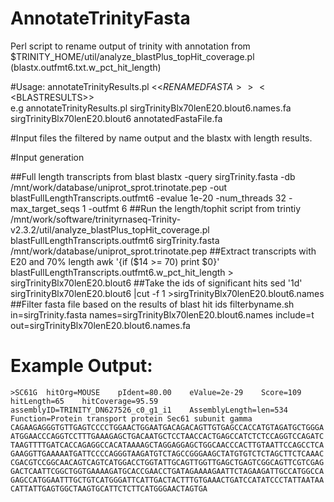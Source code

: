 # AnnotateTrinityFasta

Perl script to rename output of trinity with annotation from $TRINITY_HOME/util/analyze_blastPlus_topHit_coverage.pl (blastx.outfmt6.txt.w_pct_hit_length)

#Usage:
 annotateTrinityResults.pl <<$RENAMEDFASTA>> <<$BLASTRESULTS>> <BR>
 e.g annotateTrinityResults.pl sirgTrinityBlx70lenE20.blout6.names.fa sirgTrinityBlx70lenE20.blout6  annotatedFastaFile.fa

#Input files 
the filtered by name output and the blastx with length results.

#Input generation

##Full length transcripts from blast
        blastx  -query sirgTrinity.fasta -db /mnt/work/database/uniprot_sprot.trinotate.pep -out blastFullLengthTranscripts.outfmt6 -evalue 1e-20 -num_threads 32 -max_target_seqs 1 -outfmt 6
##Run the length/tophit script from trintiy
        /mnt/work/software/trinityrnaseq-Trinity-v2.3.2/util/analyze_blastPlus_topHit_coverage.pl blastFullLengthTranscripts.outfmt6 sirgTrinity.fasta /mnt/work/database/uniprot_sprot.trinotate.pep
##Extract transcripts with E20 and 70% length
        awk '{if ($14 >= 70) print $0}' blastFullLengthTranscripts.outfmt6.w_pct_hit_length > sirgTrinityBlx70lenE20.blout6
##Take the ids of significant hits
        sed '1d' sirgTrinityBlx70lenE20.blout6  |cut -f 1 >sirgTrinityBlx70lenE20.blout6.names
##Filter fasta file based on the results of blast hit ids
        filterbyname.sh in=sirgTrinity.fasta names=sirgTrinityBlx70lenE20.blout6.names include=t out=sirgTrinityBlx70lenE20.blout6.names.fa


# Example Output:
	>SC61G  hitOrg=MOUSE    pIdent=80.00    eValue=2e-29    Score=109       hitLength=65    hitCoverage=95.59       assemblyID=TRINITY_DN627526_c0_g1_i1    AssemblyLength=len=534  Function=Protein transport protein Sec61 subunit gamma
	CAGAAGAGGGTGTTGAGTCCCCTGGAACTGGAATGACAGACAGTTGTGAGCCACCATGTAGATGCTGGGA
	ATGGAACCCAGGTCCTTTGAAAGAGCTGACAATGCTCCTAACCACTGAGCCATCTCTCCAGGTCCAGATC
	TAAGTTTTGATCACCAGAGGCCACATAAAAGCTAGGAGGAGCTGGCAACCCACTTGTAATTCCAGCCTCA
	GAAGGTTGAAAAATGATTCCCCAGGGTAAGATGTCTAGCCGGGAAGCTATGTGTCTCTAGCTTCTCAAAC
	CGACGTCCGGCAACAGTCAGTCATGGACCTGGTATTGCAGTTGGTTGAGCTGAGTCGGCAGTTCGTCGAG
	GACTCAATTCGGCTGGTGAAAAGATGCACCGAACCTGATAGAAAAGAATTCTAGAAGATTGCCATGGCCA
	GAGCCATGGAATTTGCTGTCATGGGATTCATTGACTACTTTGTGAAACTGATCCATATCCCTATTAATAA
	CATTATTGAGTGGCTAAGTGCATTCTCTTCATGGGAACTAGTGA

